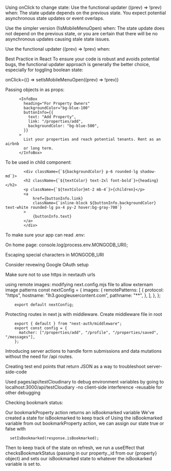 Using onClick to change state:
Use the functional updater ((prev) => !prev) when:
The state update depends on the previous state.
You expect potential asynchronous state updates or event overlaps.

Use the simpler version (!isMobileMenuOpen) when:
The state update does not depend on the previous state, or you are certain that there will be no asynchronous updates causing stale state issues.

Use the functional updater ((prev) => !prev) when:

Best Practice in React
To ensure your code is robust and avoids potential bugs, the functional updater approach is generally the better choice, especially for toggling boolean state:

onClick={() => setIsMobileMenuOpen((prev) => !prev)}

Passing objects in as props:

          <InfoBox
            heading="For Property Owners"
            backgroundColor="bg-blue-100"
            buttonInfo={{
              text: "Add Property",
              link: "/properties/add",
              backgroundColor: "bg-blue-500",
            }}
          >
            List your properties and reach potential tenants. Rent as an airbnb
            or long term.
          </InfoBox>

To be used in child component:

            <div className={`${backgroundColor} p-6 rounded-lg shadow-md`}>
            <h2 className={`${textColor} text-2xl font-bold`}>{heading}</h2>
            <p className={`${textColor}mt-2 mb-4`}>{children}</p>
            <a
                href={buttonInfo.link}
                className={`inline-block ${buttonInfo.backgroundColor} text-white rounded-lg px-4 py-2 hover:bg-gray-700`}
            >
                {buttonInfo.text}
            </a>
            </div>

To make sure your app can read .env:

On home page:
console.log(process.env.MONGODB_URI);

Escaping special characters in MONGODB_URI

Consider revewing Google OAuth setup

Make sure not to use https in nextauth urls

using remote images:
modifying next.config.mjs file to allow externam image patterns
const nextConfig = {
images: {
remotePatterns: [
{
protocol: "https",
hostname: "lh3.googleusercontent.com",
pathname: "**",
},
],
},
};

        export default nextConfig;

Protecting routes in next js with middleware.
Create middleware file in root

        export { default } from "next-auth/middleware";
        export const config = {
          matcher: ["/properties/add", "/profile", "/properties/saved", "/messages"],
        };

Introducing server actions to handle form submissions and data mutations without the need for /api routes.

Creating test end points that return JSON as a way to troubleshoot server-side-code

Used pages/api/testCloudinary to debug environment variables by going to localhost:3000/api/testCloudiary
-no client-side interference
-reusable for other debugging

Checking bookmark status:

Our bookmarkProperty action returns an isBookmarked variable
We've created a state for isBookmarked to keep track of
Using the isBookmarked variable from out bookmarkProperty action, we can assign our state true or false with

      setIsBookmarked(response.isBookmarked);

Then to keep track of the state on refresh, we run a useEffect that checksBookmarkStatus (passing in our property.\_id from our {property} object) and sets our isBookmarked state to whatever the isBookarked variable is set to.
